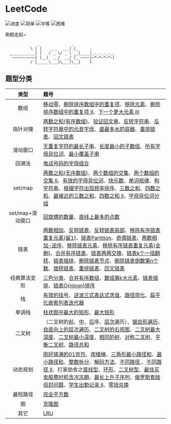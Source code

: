 # LeetCode

![进度](https://img.shields.io/badge/进度-109/1126-337ab7.svg?logo=leetcode&style=flat)  ![简单](https://img.shields.io/badge/简单-40-5cb85c.svg?style=flat)  ![中等](https://img.shields.io/badge/中等-56-f0ad4e.svg?style=flat)  ![困难](https://img.shields.io/badge/困难-13-d9534f.svg?style=flat)

刷题走起~

```
              _              _                   
           \ | |    ___  ___| |_     .           
  ___________| |   / _ \/ _ \ __|____|_._._._._. 
  `——————————| |__|  __/  __/ |_ ————|—*—*—*—*—| 
           / |_____\___|\___|\__|    l           

```

## 题型分类

| 类型 | 题号 |
| :--: | :-- |
| 数组 | [移动零](AC/0283-Move_Zeroes)、[删除排序数组中的重复项](AC/0026-Remove_Duplicates_from_Sorted_Array)、[移除元素](AC/0027-Remove_Element)、[删除排序数组中的重复项 II](AC/0080-Remove_Duplicates_from_Sorted_Array_II)、[下一个更大元素 III](AC/0556-Next_Greater_Element_III) |
| 指针对撞 | [两数之和(有序数组)](AC/0167-Two_Sum_II_-_Input_array_is_sorted)、[验证回文串](AC/0125-Valid_Palindrome)、[反转字符串](AC/0344-Reverse_String)、[反转字符串中的元音字母](AC/0345-Reverse_Vowels_of_a_String)、[盛最多水的容器](AC/0011-Container_With_Most_Water)、[重排链表](AC/0143-Reorder_List)、[回文链表](AC/0234-Palindrome_Linked_List) |
| 滑动窗口 | [无重复字符的最长子串](AC/0003-Longest_Substring_Without_Repeating_Characters)、[长度最小的子数组](AC/0209-Minimum_Size_Subarray_Sum)、[所有字母异位词](AC/0438-Find_All_Anagrams_in_a_String)、[最小覆盖子串](AC/0076-Minimum_Window_Substring) |
| 回溯法 | [电话号码的字母组合](AC/0017-Letter_Combinations_of_a_Phone_Number) |
| set/map | [两数之和(无序数组)](AC/0001-Two_Sum)、[两个数组的交集](AC/0349-Intersection_of_Two_Arrays)、[两个数组的交集 II](AC/0350-Intersection_of_Two_Arrays_II)、[有效的字母异位词](AC/0242-Valid_Anagram)、[快乐数](AC/0202-Happy_Number)、[单词规律](AC/0290-Word_Pattern)、[构字符串](AC/0205-Isomorphic_Strings)、[根据字符出现频率排序](AC/0451-Sort_Characters_By_Frequency)、[三数之和](AC/0015-3Sum)、[四数之和](AC/0018-4Sum)、[最接近的三数之和](AC/0016-3Sum_Closest)、[四数之和 II](AC/0454-4Sum_II)、[字母异位词分组](AC/0049-Group_Anagrams) |
| set/map+滑动窗口 | [回旋镖的数量](AC/0447-Number_of_Boomerangs)、[直线上最多的点数](AC/0149-Max_Points_on_a_Line) |
| 链表 | [两数相加](AC/0002-Add_Two_Numbers)、[反转链表](AC/0206-Reverse_Linked_List)、[反转链表局部](AC/0092-Reverse_Linked_List_II)、[移除有序链表重复元素(留1)](AC/0083-Remove_Duplicates_from_Sorted_List)、[链表Partition](AC/0086-Partition_List)、[奇偶链表](AC/0328-Odd_Even_Linked_List)、[两数相加-逆序](AC/0445-Add_Two_Numbers_II)、[移除链表元素](AC/0203-Remove_Linked_List_Elements)、[移除有序链表重复元素(全删)](AC/82-Remove_Duplicates_from_Sorted_List_II)、[合并有序链表](AC/0021-Merge_Two_Sorted_Lists)、[链表两两交换](AC/0024-Swap_Nodes_in_Pairs)、[链表k个一组翻转](AC/0025-Reverse_Nodes_in_k-Group)、[链表插排](AC/0147-Insertion_Sort_List)、[删除链表节点](AC/0237-Delete_Node_in_a_Linked_List)、[删除链表倒数第n个数](AC/0019-Remove_Nth_Node_From_End_of_List)、[旋转链表](AC/0061-Rotate_List)、[重排链表](AC/0143-Reorder_List)、[回文链表](AC/0234-Palindrome_Linked_List) |
| 经典算法变形 | [三色分类](AC/0075-Sort_Colors)、[合并有序数组](AC/0088-Merge_Sorted_Array)、[数组第k大元素](AC/0215-Kth_Largest_Element_in_an_Array)、[链表插排](AC/0147-Insertion_Sort_List)、[链表O(nlogn)排序](AC/0148-Sort_List) |
| 栈 | [有效的括号](AC/0020-Valid_Parentheses)、[逆波兰式表达式求值](AC/0150-Evaluate_Reverse_Polish_Notation)、[路径简化](AC/0071-Simplify_Path)、[扁平化嵌套列表迭代器](AC/0341-Flatten_Nested_List_Iterator) |
| 单调栈 | [柱状图中最大的矩形](AC/0084-Largest_Rectangle_in_Histogram)、[最大矩形](AC/0085-Maximal_Rectangle) |
| 二叉树 | （二叉树的[前](AC/0144-Binary_Tree_Preorder_Traversal)、[中](AC/0094-Binary_Tree_Inorder_Traversal)、[后](AC/0145-Binary_Tree_Postorder_Traversal)序、[层次](AC/0102-Binary_Tree_Level_Order_Traversal)遍历）、[锯齿形遍历](AC/0103-Binary_Tree_Zigzag_Level_Order_Traversal)、[自底向上的层次遍历](AC/0107-Binary_Tree_Level_Order_Traversal_II)、[二叉树的右视图](AC/0199-Binary_Tree_Right_Side_View)、[二叉树最大深度](AC/0104-Maximum_Depth_of_Binary_Tree)、[二叉树最小深度](AC/0111-Minimum_Depth_of_Binary_Tree)、[相同的树](AC/0100-Same_Tree)、[对称二叉树](AC/0101-Symmetric_Tree)、[平衡二叉树](AC/0110-Balanced_Binary_Tree)、[路径总和](AC/0112-Path_Sum) |
| 动态规划 | [刚好填满的01背包](AC/0416-Partition_Equal_Subset_Sum)、[爬楼梯](AC/0070-Climbing_Stairs)、[三角形最小路径和](AC/0120-Triangle)、[最小路径和](AC/0064-Minimum_Path_Sum)、[整数拆分](AC/0343-Integer_Break)、[解码方法](AC/0091-Decode_Ways)、[不同路径 ](AC/0062-Unique_Paths)、[不同路径 II](AC/0063-Unique_Paths_II)、打家劫舍之[直线型](AC/0198-House_Robber)、[环形](AC/0213-House_Robber_II)、[二叉树型](AC/0337-House_Robber_III)、[最佳买卖股票时机含冷冻期](AC/0309-Best_Time_to_Buy_and_Sell_Stock_with_Cooldown)、[最长上升子序列](AC/0300-Longest_Increasing_Subsequence)、[俄罗斯套娃信封问题](AC/0354-Russian_Doll_Envelopes)、[学生出勤记录 II](AC/0552-Student_Attendance_Record_II)、[零钱兑换](AC/0322-Coin_Change) |
| 最短路径 | [完全平方数](AC/0279-Perfect_Squares) |
| 图 | [克隆图](AC/0133-Clone_Graph) |
| 其它 | [LRU](AC/0146-LRU_Cache) |


<!-- 

![难度](https://img.shields.io/badge/难度-简单-5cb85c.svg?logo=leetcode&style=flat)  ![类型](https://img.shields.io/badge/类型-xxx-violet.svg?style=flat)

![难度](https://img.shields.io/badge/难度-中等-f0ad4e.svg?logo=leetcode&style=flat)  ![类型](https://img.shields.io/badge/类型-xxx-violet.svg?style=flat)

![难度](https://img.shields.io/badge/难度-困难-d9534f.svg?logo=leetcode&style=flat)  ![类型](https://img.shields.io/badge/类型-xxx-violet.svg?style=flat)

update: ⇪
repair/modify: ↺ ↻
finish: ✓
delete: ✗
backup: ☁

 -->